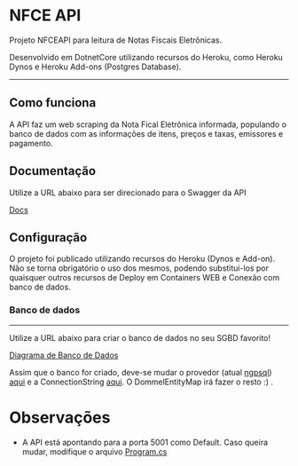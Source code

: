 # NFCE API
Projeto NFCEAPI para leitura de Notas Fiscais Eletrônicas.

Desenvolvido em DotnetCore utilizando recursos do Heroku, como Heroku Dynos e Heroku Add-ons (Postgres Database).

---
## Como funciona

A API faz um web scraping da Nota Fical Eletrônica informada, populando o banco de dados com as informações de itens, preços e taxas, emissores e pagamento.

## Documentação

Utilize a URL abaixo para ser direcionado para o Swagger da API

[Docs](http://nfceapi.herokuapp.com/swagger/index.html)

## Configuração

O projeto foi publicado utilizando recursos do Heroku (Dynos e Add-on). Não se torna obrigatório o uso dos mesmos, podendo substitui-los por quaisquer outros recursos de Deploy em Containers WEB e Conexão com banco de dados.

### Banco de dados
---

Utilize a URL abaixo para criar o banco de dados no seu SGBD favorito!

[Diagrama de Banco de Dados](https://dbdiagram.io/d/5ed16a8639d18f5553fff8c4)

Assim que o banco for criado, deve-se mudar o provedor (atual [ngpsql](https://www.npgsql.org/)) [aqui](Repositories/RepositoryBase.cs) e a ConnectionString [aqui](appsettings.json). O DommelEntityMap irá fazer o resto :) .

# Observações

* A API está apontando para a porta 5001 como Default. Caso queira mudar, modifique o arquivo [Program.cs](Program.cs)
